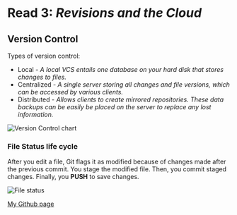 # Read 3: *Revisions and the Cloud*

## Version Control

Types of version control:

* Local - *A local VCS entails one database on your hard disk that stores changes to files.*
* Centralized - *A single server storing all changes and file versions, which can be accessed by various clients.*
* Distributed - *Allows clients to create mirrored repositories. These data backups can be easily be placed on the server to replace any lost information.*

![Version Control chart](https://www.documentlocator.com/img/knowledge/version-control-diagram.png)

### File Status life cycle

After you edit a file, Git flags it as modified because of changes made after the previous commit.
You stage the modified file.
Then, you commit staged changes.
Finally, you **PUSH** to save changes.

![File status](https://blog.udemy.com/wp-content/uploads/2015/08/image006.png)

[My Github page](https://mattman206.github.io/reading-notes-102d40/)
